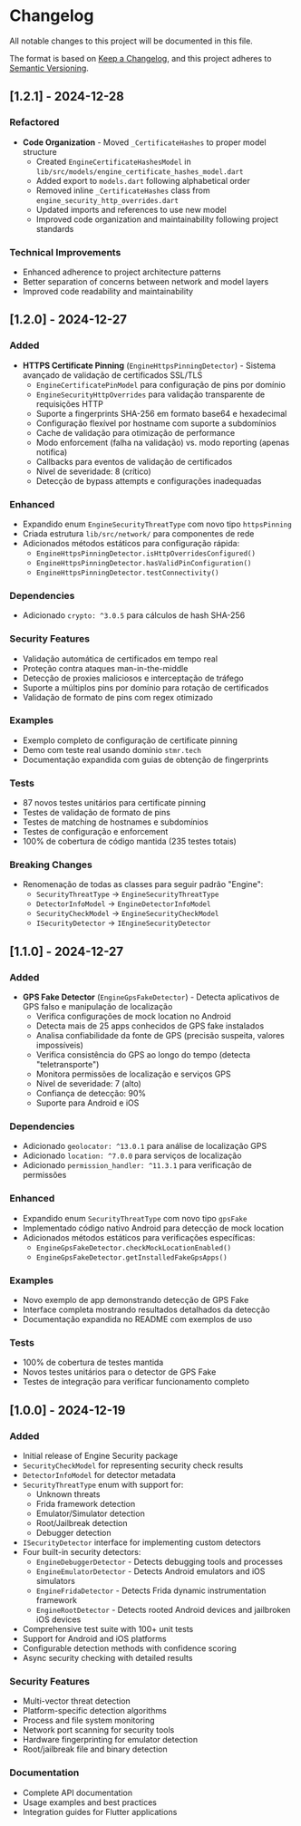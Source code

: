 # Changelog

All notable changes to this project will be documented in this file.

The format is based on [Keep a Changelog](https://keepachangelog.com/en/1.0.0/),
and this project adheres to [Semantic Versioning](https://semver.org/spec/v2.0.0.html).

## [1.2.1] - 2024-12-28

### Refactored
- **Code Organization** - Moved `_CertificateHashes` to proper model structure
  - Created `EngineCertificateHashesModel` in `lib/src/models/engine_certificate_hashes_model.dart`
  - Added export to `models.dart` following alphabetical order
  - Removed inline `_CertificateHashes` class from `engine_security_http_overrides.dart`
  - Updated imports and references to use new model
  - Improved code organization and maintainability following project standards

### Technical Improvements
- Enhanced adherence to project architecture patterns
- Better separation of concerns between network and model layers
- Improved code readability and maintainability

## [1.2.0] - 2024-12-27

### Added
- **HTTPS Certificate Pinning** (`EngineHttpsPinningDetector`) - Sistema avançado de validação de certificados SSL/TLS
  - `EngineCertificatePinModel` para configuração de pins por domínio
  - `EngineSecurityHttpOverrides` para validação transparente de requisições HTTP
  - Suporte a fingerprints SHA-256 em formato base64 e hexadecimal
  - Configuração flexível por hostname com suporte a subdomínios
  - Cache de validação para otimização de performance
  - Modo enforcement (falha na validação) vs. modo reporting (apenas notifica)
  - Callbacks para eventos de validação de certificados
  - Nível de severidade: 8 (crítico)
  - Detecção de bypass attempts e configurações inadequadas

### Enhanced
- Expandido enum `EngineSecurityThreatType` com novo tipo `httpsPinning`
- Criada estrutura `lib/src/network/` para componentes de rede
- Adicionados métodos estáticos para configuração rápida:
  - `EngineHttpsPinningDetector.isHttpOverridesConfigured()`
  - `EngineHttpsPinningDetector.hasValidPinConfiguration()`
  - `EngineHttpsPinningDetector.testConnectivity()`

### Dependencies
- Adicionado `crypto: ^3.0.5` para cálculos de hash SHA-256

### Security Features
- Validação automática de certificados em tempo real
- Proteção contra ataques man-in-the-middle
- Detecção de proxies maliciosos e interceptação de tráfego
- Suporte a múltiplos pins por domínio para rotação de certificados
- Validação de formato de pins com regex otimizado

### Examples
- Exemplo completo de configuração de certificate pinning
- Demo com teste real usando domínio `stmr.tech`
- Documentação expandida com guias de obtenção de fingerprints

### Tests
- 87 novos testes unitários para certificate pinning
- Testes de validação de formato de pins
- Testes de matching de hostnames e subdomínios
- Testes de configuração e enforcement
- 100% de cobertura de código mantida (235 testes totais)

### Breaking Changes
- Renomenação de todas as classes para seguir padrão "Engine":
  - `SecurityThreatType` → `EngineSecurityThreatType`
  - `DetectorInfoModel` → `EngineDetectorInfoModel`
  - `SecurityCheckModel` → `EngineSecurityCheckModel`
  - `ISecurityDetector` → `IEngineSecurityDetector`

## [1.1.0] - 2024-12-27

### Added
- **GPS Fake Detector** (`EngineGpsFakeDetector`) - Detecta aplicativos de GPS falso e manipulação de localização
  - Verifica configurações de mock location no Android
  - Detecta mais de 25 apps conhecidos de GPS fake instalados
  - Analisa confiabilidade da fonte de GPS (precisão suspeita, valores impossíveis)
  - Verifica consistência do GPS ao longo do tempo (detecta "teletransporte")
  - Monitora permissões de localização e serviços GPS
  - Nível de severidade: 7 (alto)
  - Confiança de detecção: 90%
  - Suporte para Android e iOS

### Dependencies
- Adicionado `geolocator: ^13.0.1` para análise de localização GPS
- Adicionado `location: ^7.0.0` para serviços de localização
- Adicionado `permission_handler: ^11.3.1` para verificação de permissões

### Enhanced
- Expandido enum `SecurityThreatType` com novo tipo `gpsFake`
- Implementado código nativo Android para detecção de mock location
- Adicionados métodos estáticos para verificações específicas:
  - `EngineGpsFakeDetector.checkMockLocationEnabled()`
  - `EngineGpsFakeDetector.getInstalledFakeGpsApps()`

### Examples
- Novo exemplo de app demonstrando detecção de GPS Fake
- Interface completa mostrando resultados detalhados da detecção
- Documentação expandida no README com exemplos de uso

### Tests
- 100% de cobertura de testes mantida
- Novos testes unitários para o detector de GPS Fake
- Testes de integração para verificar funcionamento completo

## [1.0.0] - 2024-12-19

### Added
- Initial release of Engine Security package
- `SecurityCheckModel` for representing security check results
- `DetectorInfoModel` for detector metadata
- `SecurityThreatType` enum with support for:
  - Unknown threats
  - Frida framework detection
  - Emulator/Simulator detection
  - Root/Jailbreak detection
  - Debugger detection
- `ISecurityDetector` interface for implementing custom detectors
- Four built-in security detectors:
  - `EngineDebuggerDetector` - Detects debugging tools and processes
  - `EngineEmulatorDetector` - Detects Android emulators and iOS simulators
  - `EngineFridaDetector` - Detects Frida dynamic instrumentation framework
  - `EngineRootDetector` - Detects rooted Android devices and jailbroken iOS devices
- Comprehensive test suite with 100+ unit tests
- Support for Android and iOS platforms
- Configurable detection methods with confidence scoring
- Async security checking with detailed results

### Security Features
- Multi-vector threat detection
- Platform-specific detection algorithms
- Process and file system monitoring
- Network port scanning for security tools
- Hardware fingerprinting for emulator detection
- Root/jailbreak file and binary detection

### Documentation
- Complete API documentation
- Usage examples and best practices
- Integration guides for Flutter applications 